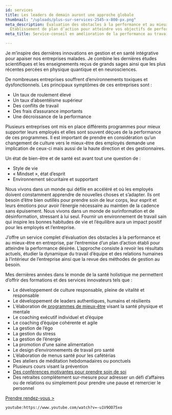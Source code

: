 ```yaml
---
id: services
title: Les leaders de demain auront une approche globale
thumbnail: "/uploads/plus-sur-services-2545-x-800-px.png"
meta_description: Évaluation des obstacles à la performance et au mieux-être en entreprise.
  Établissement de plan d’action pour atteindre vos objectifs de performance.
meta_title: Service-conseil en amélioration de la performance au travail

---
```

Je m’inspire des dernières innovations en gestion et en santé intégrative pour apaiser nos entreprises malades. Je combine les dernières études scientifiques et les enseignements reçus de grands sages ainsi que les plus récentes percées en physique quantique et en neurosciences.

De nombreuses entreprises souffrent d’environnements toxiques et dysfonctionnels. Les principaux symptômes de ces entreprises sont :

* Un taux de roulement élevé
* Un taux d’absentéisme supérieur
* Des conflits de travail
* Des frais d’assurance importants
* Une décroissance de la performance

Plusieurs entreprises ont mis en place différents programmes pour mieux supporter leurs employés et elles sont souvent déçues de la performance de ces programmes. Il est important de prendre en considération qu’un changement de culture vers le mieux-être des employés demande une implication de ceux-ci mais aussi de la haute direction et des gestionnaires.

Un état de bien-être et de santé est avant tout une question de :

* Style de vie
* « Mindset », état d’esprit
* Environnement sécuritaire et supportant

Nous vivons dans un monde qui défile en accéléré et où les employés doivent constamment apprendre de nouvelles choses et s’adapter. Ils ont besoin d’être bien outillés pour prendre soin de leur corps, leur esprit et leurs émotions pour avoir l’énergie nécessaire au maintien de la cadence sans épuisement. Nous vivons dans un monde de surinformation et de désinformation, stressant à lui seul. Fournir un environnement de travail sain qui inspire les bonnes habitudes de vie et l’équilibre aura un impact positif pour les employés et l’entreprise.

J’offre un service complet d’évaluation des obstacles à la performance et au mieux-être en entreprise, par l’entremise d’un plan d’action établi pour atteindre la performance désirée. L’approche consiste à revoir les résultats actuels, étudier la dynamique du travail d’équipe et des relations humaines à l’intérieur de l’entreprise ainsi que la revue des méthodes de gestion au besoin.

Mes dernières années dans le monde de la santé holistique me permettent d’offrir des formations et des services innovateurs tels que :

* Le développement de culture responsable, pleine de vitalité et responsable
* Le développement de leaders authentiques, humains et résilients
* L’élaboration de[ programmes de mieux-être](https://cours.nancybilodeau.com/programmemieuxetre) visant la santé physique et mentale
* Le coaching exécutif individuel et d’équipe
* Le coaching d’équipe cohérente et agile
* La gestion de l’égo
* La gestion du stress
* La gestion de l’énergie
* La promotion d'une saine alimentation
* Le design d’environnements de travail pro santé
* L’élaboration de menus santé pour les cafétérias
* Des ateliers de méditation hebdomadaires ou ponctuels
* Plusieurs cours visant la prévention
* [Des conférences motivantes pour prendre soin de soi](https://nancybilodeau.com/conference)
* Des retraites complètement sur-mesure pour adresser un défi d’affaires ou de relations ou simplement pour prendre une pause et remercier le personnel

[Prendre rendez-vous >](https://www.gorendezvous.com/homepage/111690)

`youtube:https://www.youtube.com/watch?v=-u1V9OO75xo`